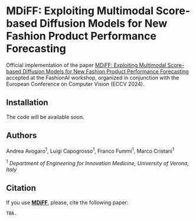 # MDiFF: Exploiting Multimodal Score-based Diffusion Models for New Fashion Product Performance Forecasting #

Official implementation of the paper [MDiFF: Exploiting Multimodal Score-based Diffusion Models for New Fashion Product Performance Forecasting]() accepted at the FashionAI workshop, organized in conjunction with the European Conference on Computer Vision (ECCV 2024).

## Installation ##
The code will be available soon.

## Authors ##
Andrea Avogaro<sup>1</sup>, Luigi Capogrosso<sup>1</sup>, Franco Fummi<sup>1</sup>, Marco Cristani<sup>1</sup>

<sup>1</sup> *Department of Engineering for Innovation Medicine, University of Verona, Italy*

## Citation ##
If you use [**MDiFF**](), please, cite the following paper:
```
TBA.
```
